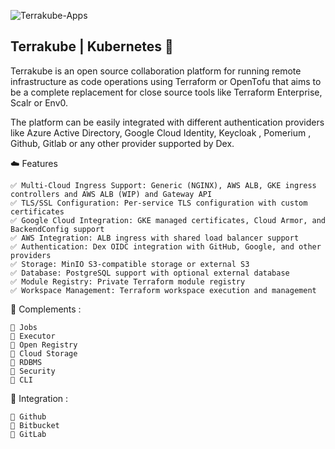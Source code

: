 ![Terrakube-Apps](https://github.com/user-attachments/assets/73ae0051-66ee-416a-85ab-6d46c08e1417)


## Terrakube | Kubernetes 🚀
Terrakube is an open source collaboration platform for running remote infrastructure as code operations using Terraform or OpenTofu that aims to be a complete replacement for close source tools like Terraform Enterprise, Scalr or Env0.

The platform can be easily integrated with different authentication providers like Azure Active Directory, Google Cloud Identity, Keycloak , Pomerium , Github, Gitlab or any other provider supported by Dex.


☁️ Features
```
✅ Multi-Cloud Ingress Support: Generic (NGINX), AWS ALB, GKE ingress controllers and AWS ALB (WIP) and Gateway API
✅ TLS/SSL Configuration: Per-service TLS configuration with custom certificates
✅ Google Cloud Integration: GKE managed certificates, Cloud Armor, and BackendConfig support
✅ AWS Integration: ALB ingress with shared load balancer support
✅ Authentication: Dex OIDC integration with GitHub, Google, and other providers
✅ Storage: MinIO S3-compatible storage or external S3
✅ Database: PostgreSQL support with optional external database
✅ Module Registry: Private Terraform module registry
✅ Workspace Management: Terraform workspace execution and management
```


🎯 Complements :
```
📃 Jobs
📃 Executor
📃 Open Registry
📃 Cloud Storage
📃 RDBMS
📃 Security
📃 CLI
```


🔨 Integration :

```
🔌 Github
🔌 Bitbucket
🔌 GitLab
```

